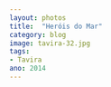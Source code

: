 ```yaml
---
layout: photos
title:  "Heróis do Mar"
category: blog
image: tavira-32.jpg
tags:
- Tavira
ano: 2014
---
```




